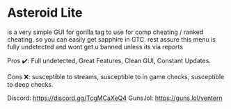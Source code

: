 # Asteroid Lite
is a very simple GUI for gorilla tag to use for comp cheating / ranked cheating. so you can easily get sapphire in GTC.
rest assure this menu is fully undetected and wont get u banned unless its via reports

Pros ✔️:
Full undetected,
Great Features,
Clean GUI,
Constant Updates.

Cons ❌:
susceptible to streams,
susceptible to in game checks,
susceptible to deep checks.


Discord: https://discord.gg/TcgMCaXeQ4
Guns.lol: https://guns.lol/ventern
